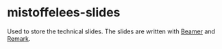 # mistoffelees-slides
Used to store the technical slides. 
The slides are written with [Beamer](http://tug.ctan.org/macros/latex/contrib/beamer/doc/beameruserguide.pdf) and [Remark](https://remarkjs.com).
